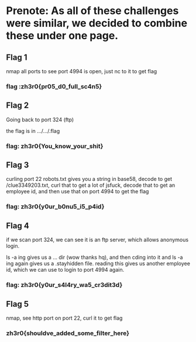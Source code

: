 # Prenote: As all of these challenges were similar, we decided to combine these under one page.

## Flag 1

nmap all ports to see port 4994 is open, just nc to it to get flag

### flag :zh3r0{pr05\_d0\_full\_sc4n5}

## Flag 2

Going back to port 324 \(ftp\)

the flag is in .../.../.flag

### flag: zh3r0{You\_know\_your\_shit}

## Flag 3

curling port 22 robots.txt gives you a string in base58, decode to get /clue3349203.txt, curl that to get a lot of jsfuck, decode that to get an employee id, and then use that on port 4994 to get the flag

### flag: zh3r0{y0ur\_b0nu5\_i5\_p4id}

## Flag 4

if we scan port 324, we can see it is an ftp server, which allows anonymous login.

ls -a ing gives us a ... dir \(wow thanks hq\), and then cding into it and ls -a ing again gives us a .stayhidden file. reading this gives us another employee id, which we can use to login to port 4994 again.

### flag: zh3r0{y0ur\_s4l4ry\_wa5\_cr3dit3d}

## Flag 5

nmap, see http port on port 22, curl it to get flag

### zh3r0{shouldve\_added\_some\_filter\_here}

